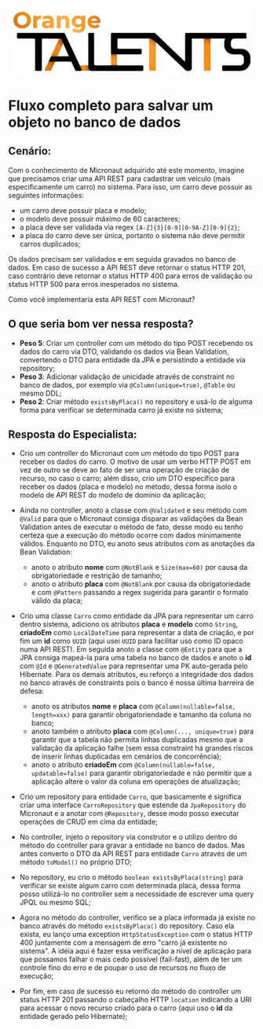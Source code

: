 ![Logo da Orange Talents](resources/Orange-Talents-preto-brilhoesombra.png)

# Fluxo completo para salvar um objeto no banco de dados

## Cenário:

Com o conhecimento de Micronaut adquirido até este momento, imagine que precisamos criar uma API REST para cadastrar um veículo (mais especificamente um carro) no sistema. Para isso, um carro deve possuir as seguintes informações:

- um carro deve possuir placa e modelo;
- o modelo deve possuir máximo de 60 caracteres;
- a placa deve ser validada via regex `[A-Z]{3}[0-9][0-9A-Z][0-9]{2}`; 
- a placa do carro deve ser única, portanto o sistema não deve permitir carros duplicados;

Os dados precisam ser validados e em seguida gravados no banco de dados. Em caso de sucesso a API REST deve retornar o status HTTP 201, caso contrário deve retornar o status HTTP 400 para erros de validação ou status HTTP 500 para erros inesperados no sistema.

Como você implementaria esta API REST com Micronaut?

## O que seria bom ver nessa resposta?

- **Peso 5**: Criar um controller com um método do tipo POST recebendo os dados do carro via DTO, validando os dados via Bean Validation, convertendo o DTO para entidade da JPA e persistindo a entidade via repository;
- **Peso 3**: Adicionar validação de unicidade através de constraint no banco de dados, por exemplo via `@Column(unique=true)`, `@Table` ou mesmo DDL;
- **Peso 2**: Criar método `existsByPlaca()` no repository e usá-lo de alguma forma para verificar se determinada carro já existe no sistema;

## Resposta do Especialista:

- Crio um controller do Micronaut com um método do tipo POST para receber os dados do carro. O motivo de usar um verbo HTTP POST em vez de outro se deve ao fato de ser uma operação de criação de recurso, no caso o carro; além disso, crio um DTO especifico para receber os dados (placa e modelo) no método, dessa forma isolo o modelo de API REST do modelo de domínio da aplicação;

- Ainda no controller, anoto a classe com `@Validated` e seu método com `@Valid` para que o Micronaut consiga disparar as validações da Bean Validation antes de executar o método de fato, desse modo eu tenho certeza que a execução do método ocorre com dados minimamente válidos. Enquanto no DTO, eu anoto seus atributos com as anotações da Bean Validation:
    - anoto o atributo **nome** com `@NotBlank` e `Size(max=60)` por causa da obrigatoriedade e restrição de tamanho;
    - anoto o atributo **placa** com `@NotBlank` por causa da obrigatoriedade e com `@Pattern` passando a regex sugerida para garantir o formato válido da placa;

- Crio uma classe `Carro` como entidade da JPA para representar um carro dentro sistema, adiciono os atributos **placa** e **modelo** como `String`, **criadoEm** como `LocalDateTime` para representar a data de criação, e por fim um **id** como `UUID` (aqui usei `UUID` para facilitar uso como ID opaco numa API REST). Em seguida anoto a classe com `@Entity` para que a JPA consiga mapeá-la para uma tabela no banco de dados e anoto o **id** com `@Id` e `@GeneratedValue` para representar uma PK auto-gerada pelo Hibernate. Para os demais atributos, eu reforço a integridade dos dados no banco através de constraints pois o banco é nossa última barreira de defesa:
    - anoto os atributos  **nome** e  **placa** com `@Column(nullable=false, length=xxx)` para garantir obrigatoriendade e tamanho da coluna no banco;
    - anoto também o atributo **placa** com `@Column(..., unique=true)` para garantir que a tabela não permita linhas duplicadas mesmo que a validação da aplicação falhe (sem essa constraint há grandes riscos de inserir linhas duplicadas em cenários de concorrência);
    - anoto o atributo **criadoEm** com `@Column(nullable=false, updatable=false)` para garantir obrigatoriedade e não permitir que a aplicação altere o valor da coluna em operações de atualização;

- Crio um repository para entidade `Carro`, que basicamente é significa criar uma interface `CarroRepository` que estende da `JpaRepository` do Micronaut e a anotar com `@Repository`, desse modo posso executar operações de CRUD em cima da entidade;

- No controller, injeto o repository via construtor e o utilizo dentro do método do controller para gravar a entidade no banco de dados. Mas antes converto o DTO da API REST para entidade `Carro` através de um método `toModel()` no próprio DTO;

- No repository, eu crio o método `boolean existsByPlaca(string)` para verificar se existe algum carro com determinada placa, dessa forma posso utilizá-lo no controller sem a necessidade de escrever uma query JPQL ou mesmo SQL;

- Agora no método do controller, verifico se a placa informada já existe no banco através do método `existsByPlaca()` do repository. Caso ela exista, eu lanço uma exception `HttpStatusException` com o status HTTP 400 juntamente com a mensagem de erro "carro já existente no sistema". A idéia aqui é fazer essa verificação a nível de aplicação para que possamos falhar o mais cedo possível (fail-fast), além de ter um controle fino do erro e de poupar o uso de recursos no fluxo de execução;

- Por fim, em caso de sucesso eu retorno do método do controller um status HTTP 201 passando o cabeçalho HTTP `location` indicando a URI para acessar o novo recurso criado para o carro (aqui uso o **id** da entidade gerado pelo Hibernate);

